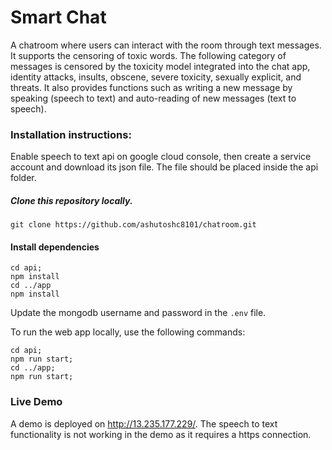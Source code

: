 # Smart Chat

A chatroom where users can interact with the room through text messages. It supports the censoring of toxic words. The following category of messages is censored by the toxicity model integrated into the chat app, identity attacks, insults, obscene, severe toxicity, sexually explicit, and threats. It also provides functions such as writing a new message by speaking (speech to text) and auto-reading of new messages (text to speech).

### Installation instructions:
Enable speech to text api on google cloud console, then create a service account and download its json file.
The file should be placed inside the api folder.

##### Clone this repository locally.
```
git clone https://github.com/ashutoshc8101/chatroom.git
```

#### Install dependencies
```
cd api;
npm install
cd ../app
npm install
```

Update the mongodb username and password in the `.env` file.

To run the web app locally, use the following commands:
```
cd api;
npm run start;
cd ../app;
npm run start;
```

### Live Demo
A demo is deployed on http://13.235.177.229/. The speech to text functionality is not working in the demo as it requires a https connection.
